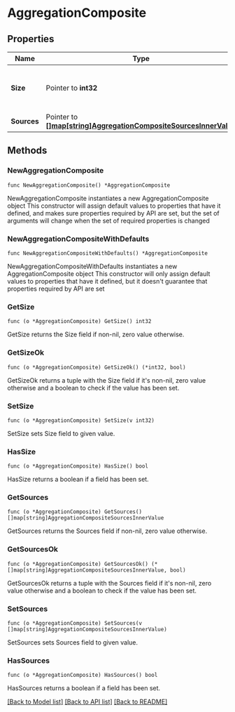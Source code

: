 # AggregationComposite

## Properties

Name | Type | Description | Notes
------------ | ------------- | ------------- | -------------
**Size** | Pointer to **int32** | Maximum number of composite buckets in the result | [optional] 
**Sources** | Pointer to [**[]map[string]AggregationCompositeSourcesInnerValue**](map[string]AggregationCompositeSourcesInnerValue.md) |  | [optional] 

## Methods

### NewAggregationComposite

`func NewAggregationComposite() *AggregationComposite`

NewAggregationComposite instantiates a new AggregationComposite object
This constructor will assign default values to properties that have it defined,
and makes sure properties required by API are set, but the set of arguments
will change when the set of required properties is changed

### NewAggregationCompositeWithDefaults

`func NewAggregationCompositeWithDefaults() *AggregationComposite`

NewAggregationCompositeWithDefaults instantiates a new AggregationComposite object
This constructor will only assign default values to properties that have it defined,
but it doesn't guarantee that properties required by API are set

### GetSize

`func (o *AggregationComposite) GetSize() int32`

GetSize returns the Size field if non-nil, zero value otherwise.

### GetSizeOk

`func (o *AggregationComposite) GetSizeOk() (*int32, bool)`

GetSizeOk returns a tuple with the Size field if it's non-nil, zero value otherwise
and a boolean to check if the value has been set.

### SetSize

`func (o *AggregationComposite) SetSize(v int32)`

SetSize sets Size field to given value.

### HasSize

`func (o *AggregationComposite) HasSize() bool`

HasSize returns a boolean if a field has been set.

### GetSources

`func (o *AggregationComposite) GetSources() []map[string]AggregationCompositeSourcesInnerValue`

GetSources returns the Sources field if non-nil, zero value otherwise.

### GetSourcesOk

`func (o *AggregationComposite) GetSourcesOk() (*[]map[string]AggregationCompositeSourcesInnerValue, bool)`

GetSourcesOk returns a tuple with the Sources field if it's non-nil, zero value otherwise
and a boolean to check if the value has been set.

### SetSources

`func (o *AggregationComposite) SetSources(v []map[string]AggregationCompositeSourcesInnerValue)`

SetSources sets Sources field to given value.

### HasSources

`func (o *AggregationComposite) HasSources() bool`

HasSources returns a boolean if a field has been set.


[[Back to Model list]](../README.md#documentation-for-models) [[Back to API list]](../README.md#documentation-for-api-endpoints) [[Back to README]](../README.md)


